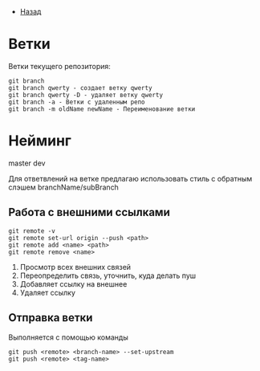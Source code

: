 * [Назад](Readme.md)

# Ветки

Ветки текущего репозитория:

```
git branch
git branch qwerty - создает ветку qwerty
git branch qwerty -D - удаляет ветку qwerty
git branch -a - Ветки с удаленным репо
git branch -m oldName newName - Переименование ветки
```

# Нейминг

master
dev

Для ответвлений на ветке предлагаю использовать стиль с обратным слэшем branchName/subBranch

## Работа с внешними ссылками

```
git remote -v
git remote set-url origin --push <path>
git remote add <name> <path>
git remote remove <name>
```

1. Просмотр всех внешних связей
2. Переопределить связь, уточнить, куда делать пуш
3. Добавляет ссылку на внешнее
4. Удаляет ссылку

## Отправка ветки

Выполняется с помощью команды

```
git push <remote> <branch-name> --set-upstream
git push <remote> <tag-name>
```

